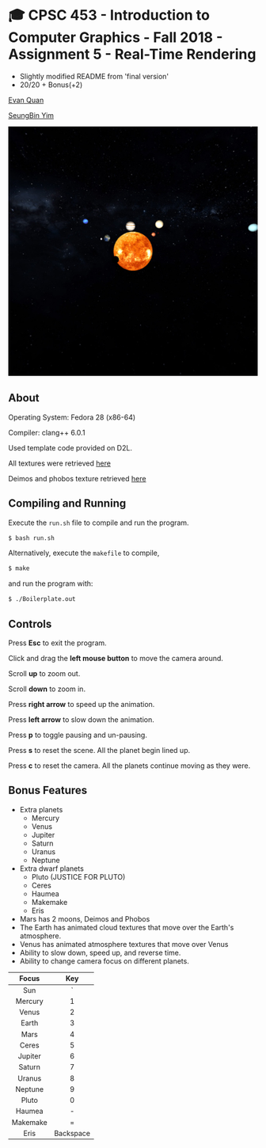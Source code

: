 # :mortar_board: CPSC 453 - Introduction to Computer Graphics - Fall 2018 - Assignment 5 - Real-Time Rendering

* Slightly modified README from 'final version'
* 20/20 + Bonus(+2)

[Evan Quan](https://github.com/EvanQuan)

[SeungBin Yim](https://github.com/yimsbean)

![](screenshot.png)

## About

Operating System: Fedora 28 (x86-64)

Compiler: clang++ 6.0.1

Used template code provided on D2L.

All textures were retrieved [here](https://www.solarsystemscope.com/textures/)

Deimos and phobos texture retrieved [here](http://planetpixelemporium.com/mars.html)

## Compiling and Running

Execute the `run.sh` file to compile and run the program.
```bash
$ bash run.sh
```
Alternatively, execute the `makefile` to compile,
```bash
$ make
```
and run the program with:
```bash
$ ./Boilerplate.out
```

## Controls

Press **Esc** to exit the program.

Click and drag the **left mouse button** to move the camera around.

Scroll **up** to zoom out.

Scroll **down** to zoom in.

Press **right arrow** to speed up the animation.

Press **left arrow** to slow down the animation.

Press **p** to toggle pausing and un-pausing.

Press **s** to reset the scene. All the planet begin lined up.

Press **c** to reset the camera. All the planets continue moving as they were.

## Bonus Features

- Extra planets
    - Mercury
    - Venus
    - Jupiter
    - Saturn
    - Uranus
    - Neptune
- Extra dwarf planets
    - Pluto (JUSTICE FOR PLUTO)
    - Ceres
    - Haumea
    - Makemake
    - Eris
- Mars has 2 moons, Deimos and Phobos
- The Earth has animated cloud textures that move over the Earth's atmosphere.
- Venus has animated atmosphere textures that move over Venus
- Ability to slow down, speed up, and reverse time.
- Ability to change camera focus on different planets.

| Focus     | Key |
|:---------:|:---:|
| Sun       | `   |
| Mercury   | 1   |
| Venus     | 2   |
| Earth     | 3   |
| Mars      | 4   |
| Ceres     | 5   |
| Jupiter   | 6   |
| Saturn    | 7   |
| Uranus    | 8   |
| Neptune   | 9   |
| Pluto     | 0   |
| Haumea    | -   |
| Makemake  | =   |
| Eris      | Backspace |
